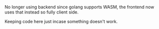 No longer using backend since golang supports WASM, the frontend now uses that instead so fully client side.

Keeping code here just incase something doesn't work.